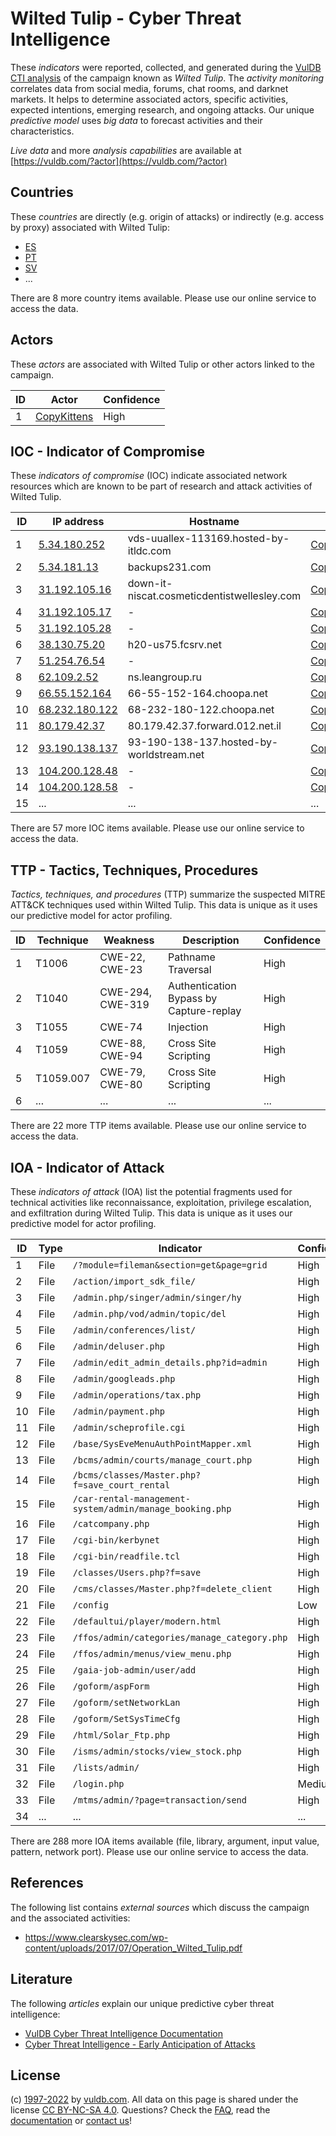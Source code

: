 # Wilted Tulip - Cyber Threat Intelligence

These _indicators_ were reported, collected, and generated during the [VulDB CTI analysis](https://vuldb.com/?kb.cti) of the campaign known as _Wilted Tulip_. The _activity monitoring_ correlates data from social media, forums, chat rooms, and darknet markets. It helps to determine associated actors, specific activities, expected intentions, emerging research, and ongoing attacks. Our unique _predictive model_ uses _big data_ to forecast activities and their characteristics.

_Live data_ and more _analysis capabilities_ are available at [https://vuldb.com/?actor](https://vuldb.com/?actor)

## Countries

These _countries_ are directly (e.g. origin of attacks) or indirectly (e.g. access by proxy) associated with Wilted Tulip:

* [ES](https://vuldb.com/?country.es)
* [PT](https://vuldb.com/?country.pt)
* [SV](https://vuldb.com/?country.sv)
* ...

There are 8 more country items available. Please use our online service to access the data.

## Actors

These _actors_ are associated with Wilted Tulip or other actors linked to the campaign.

ID | Actor | Confidence
-- | ----- | ----------
1 | [CopyKittens](https://vuldb.com/?actor.copykittens) | High

## IOC - Indicator of Compromise

These _indicators of compromise_ (IOC) indicate associated network resources which are known to be part of research and attack activities of Wilted Tulip.

ID | IP address | Hostname | Actor | Confidence
-- | ---------- | -------- | ----- | ----------
1 | [5.34.180.252](https://vuldb.com/?ip.5.34.180.252) | vds-uuallex-113169.hosted-by-itldc.com | [CopyKittens](https://vuldb.com/?actor.copykittens) | High
2 | [5.34.181.13](https://vuldb.com/?ip.5.34.181.13) | backups231.com | [CopyKittens](https://vuldb.com/?actor.copykittens) | High
3 | [31.192.105.16](https://vuldb.com/?ip.31.192.105.16) | down-it-niscat.cosmeticdentistwellesley.com | [CopyKittens](https://vuldb.com/?actor.copykittens) | High
4 | [31.192.105.17](https://vuldb.com/?ip.31.192.105.17) | - | [CopyKittens](https://vuldb.com/?actor.copykittens) | High
5 | [31.192.105.28](https://vuldb.com/?ip.31.192.105.28) | - | [CopyKittens](https://vuldb.com/?actor.copykittens) | High
6 | [38.130.75.20](https://vuldb.com/?ip.38.130.75.20) | h20-us75.fcsrv.net | [CopyKittens](https://vuldb.com/?actor.copykittens) | High
7 | [51.254.76.54](https://vuldb.com/?ip.51.254.76.54) | - | [CopyKittens](https://vuldb.com/?actor.copykittens) | High
8 | [62.109.2.52](https://vuldb.com/?ip.62.109.2.52) | ns.leangroup.ru | [CopyKittens](https://vuldb.com/?actor.copykittens) | High
9 | [66.55.152.164](https://vuldb.com/?ip.66.55.152.164) | 66-55-152-164.choopa.net | [CopyKittens](https://vuldb.com/?actor.copykittens) | High
10 | [68.232.180.122](https://vuldb.com/?ip.68.232.180.122) | 68-232-180-122.choopa.net | [CopyKittens](https://vuldb.com/?actor.copykittens) | High
11 | [80.179.42.37](https://vuldb.com/?ip.80.179.42.37) | 80.179.42.37.forward.012.net.il | [CopyKittens](https://vuldb.com/?actor.copykittens) | High
12 | [93.190.138.137](https://vuldb.com/?ip.93.190.138.137) | 93-190-138-137.hosted-by-worldstream.net | [CopyKittens](https://vuldb.com/?actor.copykittens) | High
13 | [104.200.128.48](https://vuldb.com/?ip.104.200.128.48) | - | [CopyKittens](https://vuldb.com/?actor.copykittens) | High
14 | [104.200.128.58](https://vuldb.com/?ip.104.200.128.58) | - | [CopyKittens](https://vuldb.com/?actor.copykittens) | High
15 | ... | ... | ... | ...

There are 57 more IOC items available. Please use our online service to access the data.

## TTP - Tactics, Techniques, Procedures

_Tactics, techniques, and procedures_ (TTP) summarize the suspected MITRE ATT&CK techniques used within Wilted Tulip. This data is unique as it uses our predictive model for actor profiling.

ID | Technique | Weakness | Description | Confidence
-- | --------- | -------- | ----------- | ----------
1 | T1006 | CWE-22, CWE-23 | Pathname Traversal | High
2 | T1040 | CWE-294, CWE-319 | Authentication Bypass by Capture-replay | High
3 | T1055 | CWE-74 | Injection | High
4 | T1059 | CWE-88, CWE-94 | Cross Site Scripting | High
5 | T1059.007 | CWE-79, CWE-80 | Cross Site Scripting | High
6 | ... | ... | ... | ...

There are 22 more TTP items available. Please use our online service to access the data.

## IOA - Indicator of Attack

These _indicators of attack_ (IOA) list the potential fragments used for technical activities like reconnaissance, exploitation, privilege escalation, and exfiltration during Wilted Tulip. This data is unique as it uses our predictive model for actor profiling.

ID | Type | Indicator | Confidence
-- | ---- | --------- | ----------
1 | File | `/?module=fileman&section=get&page=grid` | High
2 | File | `/action/import_sdk_file/` | High
3 | File | `/admin.php/singer/admin/singer/hy` | High
4 | File | `/admin.php/vod/admin/topic/del` | High
5 | File | `/admin/conferences/list/` | High
6 | File | `/admin/deluser.php` | High
7 | File | `/admin/edit_admin_details.php?id=admin` | High
8 | File | `/admin/googleads.php` | High
9 | File | `/admin/operations/tax.php` | High
10 | File | `/admin/payment.php` | High
11 | File | `/admin/scheprofile.cgi` | High
12 | File | `/base/SysEveMenuAuthPointMapper.xml` | High
13 | File | `/bcms/admin/courts/manage_court.php` | High
14 | File | `/bcms/classes/Master.php?f=save_court_rental` | High
15 | File | `/car-rental-management-system/admin/manage_booking.php` | High
16 | File | `/catcompany.php` | High
17 | File | `/cgi-bin/kerbynet` | High
18 | File | `/cgi-bin/readfile.tcl` | High
19 | File | `/classes/Users.php?f=save` | High
20 | File | `/cms/classes/Master.php?f=delete_client` | High
21 | File | `/config` | Low
22 | File | `/defaultui/player/modern.html` | High
23 | File | `/ffos/admin/categories/manage_category.php` | High
24 | File | `/ffos/admin/menus/view_menu.php` | High
25 | File | `/gaia-job-admin/user/add` | High
26 | File | `/goform/aspForm` | High
27 | File | `/goform/setNetworkLan` | High
28 | File | `/goform/SetSysTimeCfg` | High
29 | File | `/html/Solar_Ftp.php` | High
30 | File | `/isms/admin/stocks/view_stock.php` | High
31 | File | `/lists/admin/` | High
32 | File | `/login.php` | Medium
33 | File | `/mtms/admin/?page=transaction/send` | High
34 | ... | ... | ...

There are 288 more IOA items available (file, library, argument, input value, pattern, network port). Please use our online service to access the data.

## References

The following list contains _external sources_ which discuss the campaign and the associated activities:

* https://www.clearskysec.com/wp-content/uploads/2017/07/Operation_Wilted_Tulip.pdf

## Literature

The following _articles_ explain our unique predictive cyber threat intelligence:

* [VulDB Cyber Threat Intelligence Documentation](https://vuldb.com/?kb.cti)
* [Cyber Threat Intelligence - Early Anticipation of Attacks](https://www.scip.ch/en/?labs.20201022)

## License

(c) [1997-2022](https://vuldb.com/?kb.changelog) by [vuldb.com](https://vuldb.com/?kb.about). All data on this page is shared under the license [CC BY-NC-SA 4.0](https://creativecommons.org/licenses/by-nc-sa/4.0/). Questions? Check the [FAQ](https://vuldb.com/?kb.faq), read the [documentation](https://vuldb.com/?kb) or [contact us](https://vuldb.com/?contact)!
